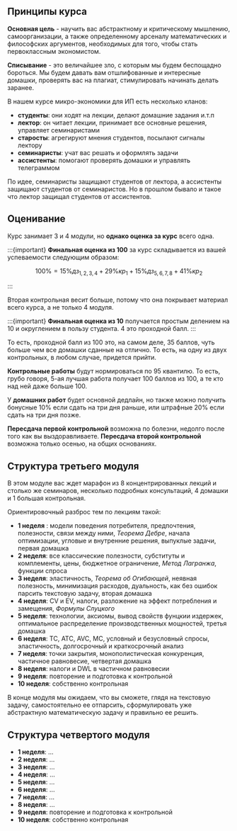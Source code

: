 ## Принципы курса

**Основная цель** - научить вас абстрактному и критическому мышлению, самоорганизации, а также определенному арсеналу математических и философских аргументов, необходимых для того, чтобы стать первоклассным экономистом.

**Списывание** - это величайшее зло, с которым мы будем беспощадно бороться. Мы будем давать вам отшлифованные и интересные домашки, проверять вас на плагиат, стимулировать начинать делать заранее.

В нашем курсе микро-экономики для ИП есть несколько кланов:

- **студенты**: они ходят на лекции, делают домашние задания и.т.п
- **лектор**: он читает лекции, принимает все основные решения, управляет семинаристами
- **старосты**: агрегируют мнения студентов, посылают сигналы лектору
- **семинаристы**: учат вас решать и оформлять задачи
- **ассистенты**: помогают проверять домашки и управлять телеграммом

По идее, семинаристы защищают студентов от лектора, а ассистенты защищают студентов от семинаристов. Но в прошлом бывало и такое что лектор защищал студентов от ассистентов.

## Оценивание

Курс занимает 3 и 4 модули, но **однако оценка за курс** всего одна. 

:::{important}
**Финальная оценка из 100** за курс складывается из вашей успеваемости следующим образом:

$$100\% =  15\%дз_{1,2,3,4} + 29\%кр_1 +15\%дз_{5,6,7,8} + 41\%кр_2$$

:::

Вторая контрольная весит больше, потому что она покрывает материал всего курса, а не только 4 модуля.

:::{important}
**Финальная оценка из 10** получается простым делением на 10 и округлением в пользу студента. 4 это проходной балл.
:::

То есть, проходной балл из 100 это, на самом деле, 35 баллов, чуть больше чем все домашки сданные на отлично. То есть, на одну из двух контрольных, в любом случае, придется прийти.

**Контрольные работы** будут нормироваться по 95 квантилю. То есть, грубо говоря, 5-ая лучшая работа получает 100 баллов из 100, а те кто над ней даже больше 100.

У **домашних работ** будет основной дедлайн, но также можно получить бонусные 10% если сдать на три дня раньше, или штрафные 20% если сдать на три дня позже.

**Пересдача первой контрольной** возможна по болезни, недолго после того как вы выздоравливаете. **Пересдача второй контрольной** возможна только осенью, на общих основаниях.

## Структура третьего модуля

В этом модуле вас ждет марафон из 8 концентрированных лекций и столько же семинаров, несколько подробных консультаций, 4 домашки и 1 большая контрольная. 

Ориентировочный разброс тем по лекциям такой:

- **1 неделя** : модели поведения потребителя, предпочтения, полезности, связи между ними, *Теорема Дебре*, начала оптимизации, угловые и внутренние решения, выпуклые задачи, первая домашка
- **2 неделя**: все классические полезности, субституты и комплементы, цены, бюджетное ограничение, *Метод Лагранжа*, функции спроса
- **3 неделя**: эластичность, *Теорема об Огибающей*, неявная полезность, минимизация расходов, дуальность, как без ошибок парсить текстовую задачу, вторая домашка
- **4 неделя**: CV и EV, налоги,  разложение на эффект потребления и замещения, *Формулы Слуцкого*
- **5 неделя**: технологии, аксиомы, вывод свойств фунцкии издержек, оптимальное распределение производственных мощностей, третья домашка
- **6 неделя**: TC, ATC, AVC, MC, условный и безусловный спросы, эластичность, долгосрочный и краткосрочный анализ
- **7 неделя**: точки закрытия, монополистическая конкуренция, частичное равновесие, четвертая домашка
- **8 неделя**: налоги и DWL в частичном равновесии
- **9 неделя**: повторение и подготовка к контрольной
- **10 неделя**: собственно контрольная

В конце модуля мы ожидаем, что вы сможете, глядя на текстовую задачу, самостоятельно ее отпарсить, сформулировать уже абстрактную математическую задачу и правильно ее решить.


## Структура четвертого модуля

- **1 неделя**: ...
- **2 неделя**: ...
- **3 неделя**: ...
- **4 неделя**: ...
- **5 неделя**: ...
- **6 неделя**: ...
- **7 неделя**: ...
- **8 неделя**: ...
- **9 неделя**: повторение и подготовка к контрольной
- **10 неделя**: собственно контрольная